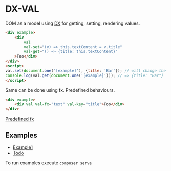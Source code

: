# DX-VAL

DOM as a model using [DX](https://github.com/xtompie/dx) for getting, setting, rendering values.

```html
<div example>
    <div
        val
        val-set="(v) => this.textContent = v.title"
        val-get="() => {title: this.textContent}"
    >Foo</div>
</div>
<script>
val.set(document.one('[example]'), {title: 'Bar'}); // will change the DOM
console.log(val.get(document.one('[example]'))); // => {title: "Bar"}
</script>
```

Same can be done using fx. Predefined behaviours.

```html
<div example>
    <div val val-fx="text" val-key="title">Foo</div>
</div>
```

[Predefined fx](val.fx.php)

## Examples

- [Example1](example1.php)
- [Todo](todo.php)

To run examples execute `composer serve`

